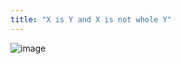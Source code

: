 ```yaml
---
title: "X is Y and X is not whole Y"
---
```


![image](https://gyazo.com/e0a080632acb1999e992b817c3b6e923/thumb/1000)

